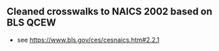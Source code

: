 Cleaned crosswalks to NAICS 2002 based on BLS QCEW
-----

* see https://www.bls.gov/ces/cesnaics.htm#2.2.1
